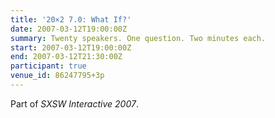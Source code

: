 ```yaml
---
title: '20×2 7.0: What If?'
date: 2007-03-12T19:00:00Z
summary: Twenty speakers. One question. Two minutes each.
start: 2007-03-12T19:00:00Z
end: 2007-03-12T21:30:00Z
participant: true
venue_id: 86247795+3p
---
```

Part of *SXSW Interactive 2007*.
